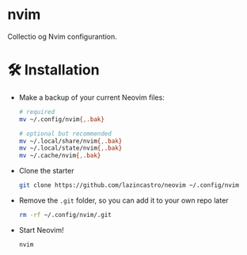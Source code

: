 # nvim
Collectio og Nvim configurantion.

# 🛠️ Installation


- Make a backup of your current Neovim files:

  ```sh
  # required
  mv ~/.config/nvim{,.bak}

  # optional but recommended
  mv ~/.local/share/nvim{,.bak}
  mv ~/.local/state/nvim{,.bak}
  mv ~/.cache/nvim{,.bak}
  ```

- Clone the starter

  ```sh
  git clone https://github.com/lazincastro/neovim ~/.config/nvim
  ```

- Remove the `.git` folder, so you can add it to your own repo later

  ```sh
  rm -rf ~/.config/nvim/.git
  ```

- Start Neovim!

  ```sh
  nvim
  ```
